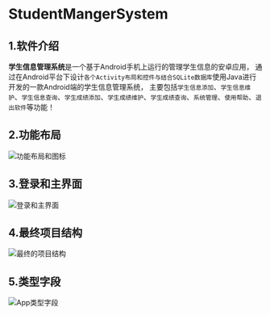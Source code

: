 # StudentMangerSystem
## 1.软件介绍
**学生信息管理系统**是一个基于Android手机上运行的管理学生信息的安卓应用，
通过在Android平台下设计`各个Activity布局和控件与结合SQLite数据库`使用Java进行开发的一款Android端的学生信息管理系统，
主要包括`学生信息添加`、`学生信息维护`、`学生信息查询`、`学生成绩添加`、`学生成绩维护`、`学生成绩查询`、`系统管理`、`使用帮助`、`退出软件`等功能！
## 2.功能布局
![功能布局和图标](https://s1.ax1x.com/2020/10/03/01TujS.png)
## 3.登录和主界面
![登录和主界面](https://s1.ax1x.com/2020/10/03/01TMng.png)
## 4.最终项目结构
![最终的项目结构](https://s1.ax1x.com/2020/10/03/01Tnc8.jpg)
## 5.类型字段
![App类型字段](https://s1.ax1x.com/2020/10/02/0lgFhQ.jpg)

